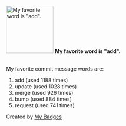 <img src="https://my-badges.github.io/my-badges/favorite-word.png" alt="My favorite word is &quot;add&quot;." title="My favorite word is &quot;add&quot;." width="128">
<strong>My favorite word is &quot;add&quot;.</strong>
<br><br>

My favorite commit message words are:

1. add (used 1188 times)
2. update (used 1028 times)
3. merge (used 926 times)
4. bump (used 884 times)
5. request (used 741 times)


Created by <a href="https://github.com/my-badges/my-badges">My Badges</a>
